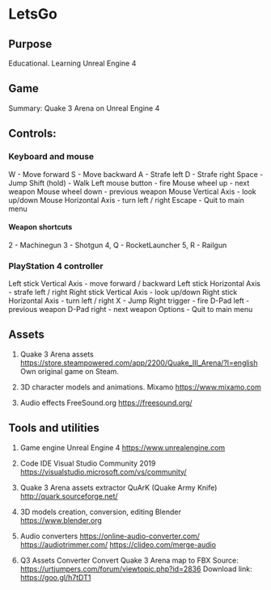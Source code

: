 # LetsGo

## Purpose
Educational. Learning Unreal Engine 4

## Game
Summary: Quake 3 Arena on Unreal Engine 4

## Controls:

### Keyboard and mouse
W - Move forward
S - Move backward
A - Strafe left
D - Strafe right
Space - Jump
Shift (hold) - Walk
Left mouse button - fire
Mouse wheel up - next weapon
Mouse wheel down - previous weapon
Mouse Vertical Axis - look up/down
Mouse Horizontal Axis - turn left / right
Escape - Quit to main menu

#### Weapon shortcuts
2 - Machinegun
3 - Shotgun
4, Q - RocketLauncher
5, R - Railgun

### PlayStation 4 controller
Left stick Vertical Axis - move forward / backward
Left stick Horizontal Axis - strafe left / right
Right stick Vertical Axis - look up/down
Right stick Horizontal Axis - turn left / right
X - Jump
Right trigger - fire
D-Pad left - previous weapon
D-Pad right - next weapon
Options - Quit to main menu

## Assets
1. Quake 3 Arena assets
https://store.steampowered.com/app/2200/Quake_III_Arena/?l=english
Own original game on Steam.

2. 3D character models and animations.
Mixamo
https://www.mixamo.com

3. Audio effects
FreeSound.org
https://freesound.org/

## Tools and utilities
1. Game engine
Unreal Engine 4
https://www.unrealengine.com

2. Code IDE
Visual Studio Community 2019
https://visualstudio.microsoft.com/vs/community/

3. Quake 3 Arena assets extractor
QuArK (Quake Army Knife)
http://quark.sourceforge.net/

4. 3D models creation, conversion, editing
Blender
https://www.blender.org

5. Audio converters
https://online-audio-converter.com/
https://audiotrimmer.com/
https://clideo.com/merge-audio

6. Q3 Assets Converter
Convert Quake 3 Arena map to FBX
Source: https://urtjumpers.com/forum/viewtopic.php?id=2836
Download link: https://goo.gl/h7tDT1
